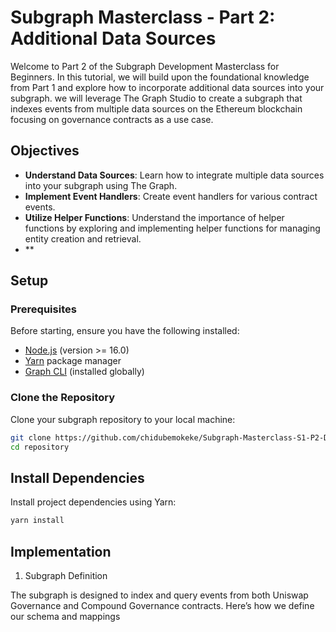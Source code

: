 # Subgraph Masterclass - Part 2: Additional Data Sources

Welcome to Part 2 of the Subgraph Development Masterclass for Beginners. In this tutorial, we will build upon the foundational knowledge from Part 1 and explore how to incorporate additional data sources into your subgraph. we will leverage The Graph Studio to create a subgraph that indexes events from multiple data sources on the Ethereum blockchain focusing on governance contracts as a use case.

## Objectives

- **Understand Data Sources**: Learn how to integrate multiple data sources into your subgraph using The Graph.
- **Implement Event Handlers**: Create event handlers for various contract events.
- **Utilize Helper Functions**: Understand the importance of helper functions by exploring and implementing helper functions for managing entity creation and retrieval.
- \*\*

## Setup

### Prerequisites

Before starting, ensure you have the following installed:

- [Node.js](https://nodejs.org/) (version >= 16.0)
- [Yarn](https://yarnpkg.com/) package manager
- [Graph CLI](https://thegraph.com/docs/developer/cli) (installed globally)

### Clone the Repository

Clone your subgraph repository to your local machine:

```bash
git clone https://github.com/chidubemokeke/Subgraph-Masterclass-S1-P2-Data-Source.git
cd repository

```

## Install Dependencies

Install project dependencies using Yarn:

```bash
yarn install

```

## Implementation

1. Subgraph Definition

The subgraph is designed to index and query events from both Uniswap Governance and Compound Governance contracts. Here’s how we define our schema and mappings
